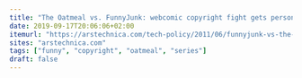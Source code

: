 ```yaml
---
title: "The Oatmeal vs. FunnyJunk: webcomic copyright fight gets personal"
date: 2019-09-17T20:06:06+02:00
itemurl: "https://arstechnica.com/tech-policy/2011/06/funnyjunk-vs-the-oatmeal/"
sites: "arstechnica.com"
tags: ["funny", "copyright", "oatmeal", "series"]
draft: false
---
```


